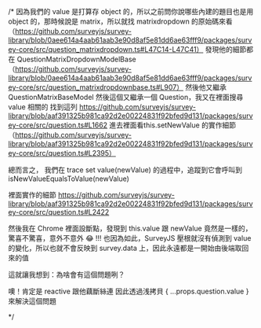 /*
因為我們的 value 是打算存 object 的，所以之前問你說哪些內建的題目也是用 object 的，那時候說是 matrix，所以就找 matrixdropdown 的原始碼來看（https://github.com/surveyjs/survey-library/blob/0aee614a4aab61aab3e90d8af5e81dd6ae63fff9/packages/survey-core/src/question_matrixdropdown.ts#L47C14-L47C41）
發現他的細節都在 QuestionMatrixDropdownModelBase（https://github.com/surveyjs/survey-library/blob/0aee614a4aab61aab3e90d8af5e81dd6ae63fff9/packages/survey-core/src/question_matrixdropdownbase.ts#L907）
然後他又繼承 QuestionMatrixBaseModel 然後這個又繼承一個 Question，我又在裡面搜尋 value 相關的
找到這列 https://github.com/surveyjs/survey-library/blob/aaf391325b981ca92d2e00224831f92bfed9d131/packages/survey-core/src/question.ts#L1662
進去裡面看this.setNewValue 的實作細節（https://github.com/surveyjs/survey-library/blob/aaf391325b981ca92d2e00224831f92bfed9d131/packages/survey-core/src/question.ts#L2395）

總而言之，
我們在 trace set value(newValue) 的過程中，追蹤到它會呼叫到 isNewValueEqualsToValue(newValue)

裡面實作的細節
https://github.com/surveyjs/survey-library/blob/aaf391325b981ca92d2e00224831f92bfed9d131/packages/survey-core/src/question.ts#L2422

然後我在 Chrome 裡面設斷點，發現到 this.value 跟 newValue 竟然是一樣的，驚喜不驚喜，意外不意外 😂 !!!
也因為如此，SurveyJS 壓根就沒有偵測到 value 的變化，所以也就不會反映到 survey.data 上，因此永遠都是一開始由後端取回來的值

這就讓我想到：為啥會有這個問題咧？

噢！肯定是 reactive 跟他藕斷絲連
因此透過浅拷貝 { ...props.question.value } 來解決這個問題

*/
